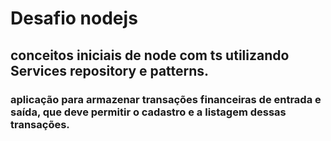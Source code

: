 # Desafio nodejs
## conceitos iniciais de node com ts utilizando Services repository e patterns.
### aplicação para armazenar transações financeiras de entrada e saída, que deve permitir o cadastro e a listagem dessas transações.
